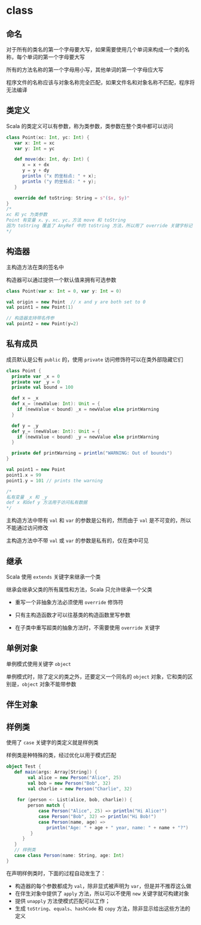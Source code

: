 # class

## 命名

对于所有的类名的第一个字母要大写，如果需要使用几个单词来构成一个类的名称，每个单词的第一个字母要大写

所有的方法名称的第一个字母用小写，其他单词的第一个字母应大写

程序文件的名称应该与对象名称完全匹配，如果文件名和对象名称不匹配，程序将无法编译

## 类定义

Scala 的类定义可以有参数，称为类参数，类参数在整个类中都可以访问

```scala
class Point(xc: Int, yc: Int) {
   var x: Int = xc
   var y: Int = yc

   def move(dx: Int, dy: Int) {
      x = x + dx
      y = y + dy
      println ("x 的坐标点: " + x);
      println ("y 的坐标点: " + y);
   }

   override def toString: String = s"($x, $y)"
}
/* 
xc 和 yc 为类参数
Point 有变量 x、y、xc、yc，方法 move 和 toString
因为 toString 覆盖了 AnyRef 中的 toString 方法，所以用了 override 关键字标记
*/
```

## 构造器

主构造方法在类的签名中

构造器可以通过提供一个默认值来拥有可选参数

```scala
class Point(var x: Int = 0, var y: Int = 0)

val origin = new Point  // x and y are both set to 0
val point1 = new Point(1)

// 构造器支持带名传参
val point2 = new Point(y=2)
```

## 私有成员

成员默认是公有 `public` 的，使用 `private` 访问修饰符可以在类外部隐藏它们

```scala
class Point {
  private var _x = 0
  private var _y = 0
  private val bound = 100

  def x = _x
  def x_= (newValue: Int): Unit = {
    if (newValue < bound) _x = newValue else printWarning
  }

  def y = _y
  def y_= (newValue: Int): Unit = {
    if (newValue < bound) _y = newValue else printWarning
  }

  private def printWarning = println("WARNING: Out of bounds")
}

val point1 = new Point
point1.x = 99
point1.y = 101 // prints the warning

/*
私有变量 _x 和 _y
def x 和def y 方法用于访问私有数据
*/
```

主构造方法中带有 `val` 和 `var` 的参数是公有的，然而由于 `val` 是不可变的，所以不能通过访问修改

主构造方法中不带 `val` 或 `var` 的参数是私有的，仅在类中可见

## 继承

Scala 使用 `extends` 关键字来继承一个类

继承会继承父类的所有属性和方法，Scala 只允许继承一个父类

- 重写一个非抽象方法必须使用 `override` 修饰符

- 只有主构造函数才可以往基类的构造函数里写参数

- 在子类中重写超类的抽象方法时，不需要使用 `override` 关键字

## 单例对象

单例模式使用关键字 `object`

单例模式时，除了定义的类之外，还要定义一个同名的 `object` 对象，它和类的区别是，`object` 对象不能带参数

## 伴生对象


## 样例类

使用了 `case` 关键字的类定义就是样例类

样例类是种特殊的类，经过优化以用于模式匹配

```scala
object Test {
   def main(args: Array[String]) {
        val alice = new Person("Alice", 25)
        val bob = new Person("Bob", 32)
        val charlie = new Person("Charlie", 32)
   
    for (person <- List(alice, bob, charlie)) {
        person match {
            case Person("Alice", 25) => println("Hi Alice!")
            case Person("Bob", 32) => println("Hi Bob!")
            case Person(name, age) =>
               println("Age: " + age + " year, name: " + name + "?")
         }
      }
   }
   // 样例类
   case class Person(name: String, age: Int)
}
```

在声明样例类时，下面的过程自动发生了：

- 构造器的每个参数都成为 `val`，除非显式被声明为 `var`，但是并不推荐这么做
- 在伴生对象中提供了 `apply` 方法，所以可以不使用 `new` 关键字就可构建对象
- 提供 `unapply` 方法使模式匹配可以工作；
- 生成 `toString`、`equals`、`hashCode` 和 `copy` 方法，除非显示给出这些方法的定义